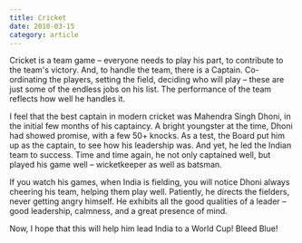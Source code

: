 ```yaml
---
title: Cricket
date: 2010-03-15
category: article
---
```


Cricket is a team game – everyone needs to play his part, to contribute to the team's victory. And, to handle the team, there is a Captain. Co-ordinating the players, setting the field, deciding who will play – these are just some of the endless jobs on his list. The performance of the team reflects how well he handles it.

I feel that the best captain in modern cricket was Mahendra Singh Dhoni, in the initial few months of his captaincy. A bright youngster at the time, Dhoni had showed promise, with a few 50+ knocks. As a test, the Board put him up as the captain, to see how his leadership was. And yet, he led the Indian team to success. Time and time again, he not only captained well, but played his game well – wicketkeeper as well as batsman.

If you watch his games, when India is fielding, you will notice Dhoni always cheering his team, helping them play well. Patiently, he directs the fielders, never getting angry himself. He exhibits all the good qualities of a leader – good leadership, calmness, and a great presence of mind.

Now, I hope that this will help him lead India to a World Cup! Bleed Blue!
